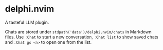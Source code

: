 # delphi.nvim

A tasteful LLM plugin.

Chats are stored under `stdpath('data')/delphi.nvim/chats` in Markdown files.
Use `:Chat` to start a new conversation, `:Chat list` to show saved chats and
`:Chat go <n>` to open one from the list.
